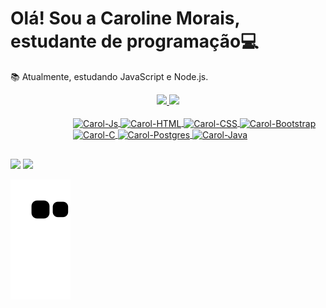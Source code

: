# Olá! Sou a Caroline Morais, estudante de programação💻

📚 Atualmente, estudando JavaScript e Node.js. 

<div align="center">
  <a href="https://github.com/carolinemorais22">
  <img height="180em" src="https://github-readme-stats.vercel.app/api?username=carolinemorais22&show_icons=true&theme=moltack&include_all_commits=true&count_private=true"/>
  <img height="180em" src="https://github-readme-stats.vercel.app/api/top-langs/?username=carolinemorais22&layout=compact&langs_count=7&theme=moltack"/>
</div>

<div style="display: inline_block; margin-left: 100px;"><br>
  <img align="center" alt="Carol-Js" height="30" width="40" src="https://cdn.jsdelivr.net/gh/devicons/devicon/icons/javascript/javascript-original.svg">
  <img align="center" alt="Carol-HTML" height="30" width="40" src="https://cdn.jsdelivr.net/gh/devicons/devicon/icons/html5/html5-original.svg">
  <img align="center" alt="Carol-CSS" height="30" width="40" src="https://cdn.jsdelivr.net/gh/devicons/devicon/icons/css3/css3-original.svg">
  <img align="center" alt="Carol-Bootstrap" height="40" width="40" src="https://cdn.jsdelivr.net/gh/devicons/devicon/icons/bootstrap/bootstrap-original.svg">
  <img align="center" alt="Carol-C" height="30" width="40" src="https://cdn.jsdelivr.net/gh/devicons/devicon/icons/c/c-original.svg">
  <img align="center" alt="Carol-Postgres" height="30" width="40" src="https://cdn.jsdelivr.net/gh/devicons/devicon/icons/postgresql/postgresql-original.svg">
  <img align="center" alt="Carol-Java" height="30" width="40" src="https://cdn.jsdelivr.net/gh/devicons/devicon/icons/java/java-original.svg">
</div>

##

<div>
  <a href="https://instagram.com/carol_morais22" target="_blank"><img src="https://img.shields.io/badge/-Instagram-%23E4405F?style=for-the-badge&logo=instagram&logoColor=white" target="_blank"></a>
  <a href = "mailto:caroline.morais@estudante.ifms.edu.br"><img src="https://img.shields.io/badge/Gmail-D14836?style=for-the-badge&logo=gmail&logoColor=white" target="_blank"></a>
  
   ![Snake animation](https://github.com/carolinemorais22/carolinemorais22/blob/output/github-contribution-grid-snake.svg)
  
</div>
